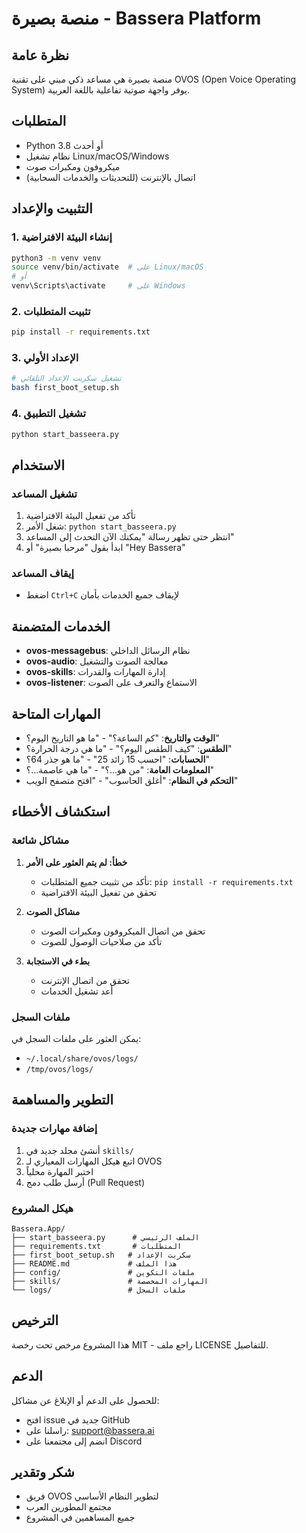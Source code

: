 # منصة بصيرة - Bassera Platform

## نظرة عامة
منصة بصيرة هي مساعد ذكي مبني على تقنية OVOS (Open Voice Operating System) يوفر واجهة صوتية تفاعلية باللغة العربية.

## المتطلبات
- Python 3.8 أو أحدث
- نظام تشغيل Linux/macOS/Windows
- ميكروفون ومكبرات صوت
- اتصال بالإنترنت (للتحديثات والخدمات السحابية)

## التثبيت والإعداد

### 1. إنشاء البيئة الافتراضية
```bash
python3 -m venv venv
source venv/bin/activate  # على Linux/macOS
# أو
venv\Scripts\activate     # على Windows
```

### 2. تثبيت المتطلبات
```bash
pip install -r requirements.txt
```

### 3. الإعداد الأولي
```bash
# تشغيل سكربت الإعداد التلقائي
bash first_boot_setup.sh
```

### 4. تشغيل التطبيق
```bash
python start_basseera.py
```

## الاستخدام

### تشغيل المساعد
1. تأكد من تفعيل البيئة الافتراضية
2. شغل الأمر: `python start_basseera.py`
3. انتظر حتى تظهر رسالة "يمكنك الآن التحدث إلى المساعد"
4. ابدأ بقول "مرحبا بصيرة" أو "Hey Bassera"

### إيقاف المساعد
- اضغط `Ctrl+C` لإيقاف جميع الخدمات بأمان

## الخدمات المتضمنة

- **ovos-messagebus**: نظام الرسائل الداخلي
- **ovos-audio**: معالجة الصوت والتشغيل
- **ovos-skills**: إدارة المهارات والقدرات
- **ovos-listener**: الاستماع والتعرف على الصوت

## المهارات المتاحة

- **الوقت والتاريخ**: "كم الساعة؟" - "ما هو التاريخ اليوم؟"
- **الطقس**: "كيف الطقس اليوم؟" - "ما هي درجة الحرارة؟"
- **الحسابات**: "احسب 15 زائد 25" - "ما هو جذر 64؟"
- **المعلومات العامة**: "من هو...؟" - "ما هي عاصمة...؟"
- **التحكم في النظام**: "أغلق الحاسوب" - "افتح متصفح الويب"

## استكشاف الأخطاء

### مشاكل شائعة

1. **خطأ: لم يتم العثور على الأمر**
   - تأكد من تثبيت جميع المتطلبات: `pip install -r requirements.txt`
   - تحقق من تفعيل البيئة الافتراضية

2. **مشاكل الصوت**
   - تحقق من اتصال الميكروفون ومكبرات الصوت
   - تأكد من صلاحيات الوصول للصوت

3. **بطء في الاستجابة**
   - تحقق من اتصال الإنترنت
   - أعد تشغيل الخدمات

### ملفات السجل
يمكن العثور على ملفات السجل في:
- `~/.local/share/ovos/logs/`
- `/tmp/ovos/logs/`

## التطوير والمساهمة

### إضافة مهارات جديدة
1. أنشئ مجلد جديد في `skills/`
2. اتبع هيكل المهارات المعياري لـ OVOS
3. اختبر المهارة محلياً
4. أرسل طلب دمج (Pull Request)

### هيكل المشروع
```
Bassera.App/
├── start_basseera.py      # الملف الرئيسي
├── requirements.txt       # المتطلبات
├── first_boot_setup.sh   # سكربت الإعداد
├── README.md             # هذا الملف
├── config/               # ملفات التكوين
├── skills/               # المهارات المخصصة
└── logs/                 # ملفات السجل
```

## الترخيص
هذا المشروع مرخص تحت رخصة MIT - راجع ملف LICENSE للتفاصيل.

## الدعم
للحصول على الدعم أو الإبلاغ عن مشاكل:
- افتح issue جديد في GitHub
- راسلنا على: support@bassera.ai
- انضم إلى مجتمعنا على Discord

## شكر وتقدير
- فريق OVOS لتطوير النظام الأساسي
- مجتمع المطورين العرب
- جميع المساهمين في المشروع
